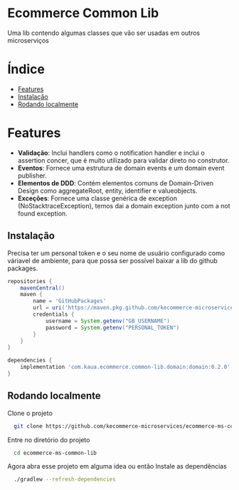 
# Ecommerce Common Lib

Uma lib contendo algumas classes que vão ser usadas em outros microserviços

# Índice

- [Features](#features)
- [Instalação](#instalação)
- [Rodando localmente](#rodando-localmente)

# Features

- **Validação**: Inclui handlers como o notification handler e inclui o assertion concer, que é muito utilizado para validar direto no construtor.
- **Eventos**: Fornece uma estrutura de domain events e um domain event publisher.
- **Elementos de DDD**: Contém elementos comuns de Domain-Driven Design como aggregateRoot, entity, identifier e valueobjects.
- **Exceções**: Fornece uma classe genérica de exception (NoStacktraceException), temos dai a domain exception junto com a not found exception.


## Instalação

Precisa ter um personal token e o seu nome de usuário configurado como váriavel de ambiente, para que possa ser possível baixar a lib do github packages.

```groovy
repositories {
    mavenCentral()
    maven {
        name = 'GitHubPackages'
        url = uri('https://maven.pkg.github.com/kecommerce-microservices/ecommerce-ms-common-lib')
        credentials {
            username = System.getenv("GB_USERNAME")
            password = System.getenv("PERSONAL_TOKEN")
        }
    }
}

dependencies {
    implementation 'com.kaua.ecommerce.common-lib.domain:domain:0.2.0'
}
```

## Rodando localmente

Clone o projeto

```bash
  git clone https://github.com/kecommerce-microservices/ecommerce-ms-common-lib.git
```

Entre no diretório do projeto

```bash
  cd ecommerce-ms-common-lib
```

Agora abra esse projeto em alguma idea ou então
Instale as dependências

```bash
  ./gradlew --refresh-dependencies
```